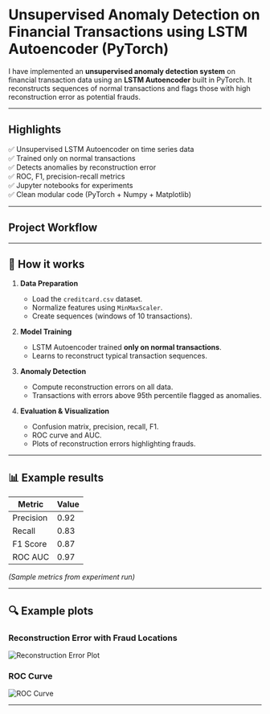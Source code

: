 #  Unsupervised Anomaly Detection on Financial Transactions using LSTM Autoencoder (PyTorch)

I have implemented an **unsupervised anomaly detection system** on financial transaction data using an **LSTM Autoencoder** built in PyTorch. It reconstructs sequences of normal transactions and flags those with high reconstruction error as potential frauds.

---

##  Highlights
✅ Unsupervised LSTM Autoencoder on time series data  
✅ Trained only on normal transactions  
✅ Detects anomalies by reconstruction error  
✅ ROC, F1, precision-recall metrics  
✅ Jupyter notebooks for experiments  
✅ Clean modular code (PyTorch + Numpy + Matplotlib)

---

##  Project Workflow

---

## 🚀 How it works
1. **Data Preparation**
   - Load the `creditcard.csv` dataset.
   - Normalize features using `MinMaxScaler`.
   - Create sequences (windows of 10 transactions).

2. **Model Training**
   - LSTM Autoencoder trained **only on normal transactions**.
   - Learns to reconstruct typical transaction sequences.

3. **Anomaly Detection**
   - Compute reconstruction errors on all data.
   - Transactions with errors above 95th percentile flagged as anomalies.

4. **Evaluation & Visualization**
   - Confusion matrix, precision, recall, F1.
   - ROC curve and AUC.
   - Plots of reconstruction errors highlighting frauds.

---

## 📊 Example results

| Metric      | Value   |
|-------------|---------|
| Precision   | 0.92    |
| Recall      | 0.83    |
| F1 Score    | 0.87    |
| ROC AUC     | 0.97    |

*(Sample metrics from experiment run)*

---

## 🔍 Example plots

### Reconstruction Error with Fraud Locations
![Reconstruction Error Plot](outputs/plots/reconstruction_errors.png)

### ROC Curve
![ROC Curve](outputs/plots/roc_curve.png)

---

